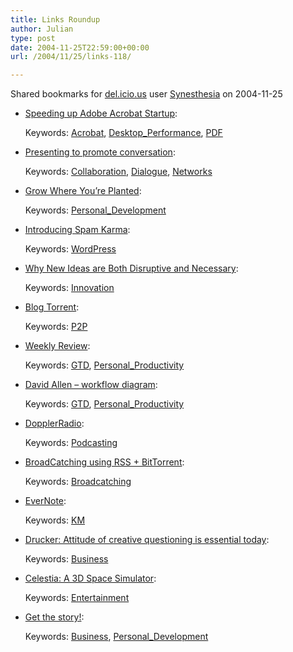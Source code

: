 ```yaml
---
title: Links Roundup
author: Julian
type: post
date: 2004-11-25T22:59:00+00:00
url: /2004/11/25/links-118/

---
```

Shared bookmarks for [del.icio.us][1] user  [Synesthesia][2] on 2004-11-25

  * [Speeding up Adobe Acrobat Startup][3]:
   
    Keywords: [Acrobat][4], [Desktop_Performance][5], [PDF][6]
  * [Presenting to promote conversation][7]:
   
    Keywords: [Collaboration][8], [Dialogue][9], [Networks][10]
  * [Grow Where You&#8217;re Planted][11]:
   
    Keywords: [Personal_Development][12]
  * [Introducing Spam Karma][13]:
   
    Keywords: [WordPress][14]
  * [Why New Ideas are Both Disruptive and Necessary][15]:
   
    Keywords: [Innovation][16]
  * [Blog Torrent][17]:
   
    Keywords: [P2P][18]
  * [Weekly Review][19]:
   
    Keywords: [GTD][20], [Personal_Productivity][21]
  * [David Allen &#8211; workflow diagram][22]:
   
    Keywords: [GTD][20], [Personal_Productivity][21]
  * [DopplerRadio][23]:
   
    Keywords: [Podcasting][24]
  * [BroadCatching using RSS + BitTorrent][25]:
   
    Keywords: [Broadcatching][26]
  * [EverNote][27]:
   
    Keywords: [KM][28]
  * [Drucker: Attitude of creative questioning is essential today][29]:
   
    Keywords: [Business][30]
  * [Celestia: A 3D Space Simulator][31]:
   
    Keywords: [Entertainment][32]
  * [Get the story!][33]:
   
    Keywords: [Business][30], [Personal_Development][12]

 [1]: http://del.icio.us/
 [2]: http://del.icio.us/synesthesia
 [3]: http://blogs.msdn.com/tims/archive/2004/11/24/269567.aspx "http://blogs.msdn.com/tims/archive/2004/11/24/269567.aspx"
 [4]: http://del.icio.us/synesthesia/Acrobat
 [5]: http://del.icio.us/synesthesia/Desktop_Performance
 [6]: http://del.icio.us/synesthesia/PDF
 [7]: http://partnerships.typepad.com/civic/2004/11/presenting_to_p.html "http://partnerships.typepad.com/civic/2004/11/presenting_to_p.html"
 [8]: http://del.icio.us/synesthesia/Collaboration
 [9]: http://del.icio.us/synesthesia/Dialogue
 [10]: http://del.icio.us/synesthesia/Networks
 [11]: http://thinksmart.typepad.com/good_morning_thinkers/2004/10/grow_where_your.html "http://thinksmart.typepad.com/good_morning_thinkers/2004/10/grow_where_your.html"
 [12]: http://del.icio.us/synesthesia/Personal_Development
 [13]: http://unknowngenius.com/blog/archives/2004/11/19/spam-karma-merciless-spam-killing-machine/ "http://unknowngenius.com/blog/archives/2004/11/19/spam-karma-merciless-spam-killing-machine/"
 [14]: http://del.icio.us/synesthesia/WordPress
 [15]: http://www.acm.org/ubiquity/interviews/l_prusak_1.html "http://www.acm.org/ubiquity/interviews/l_prusak_1.html"
 [16]: http://del.icio.us/synesthesia/Innovation
 [17]: http://www.blogtorrent.com/ "http://www.blogtorrent.com/"
 [18]: http://del.icio.us/synesthesia/P2P
 [19]: http://www.davidco.com/tips_tools/tip16.html "http://www.davidco.com/tips_tools/tip16.html"
 [20]: http://del.icio.us/synesthesia/GTD
 [21]: http://del.icio.us/synesthesia/Personal_Productivity
 [22]: http://www.davidco.com/tips_tools/tip32.html "http://www.davidco.com/tips_tools/tip32.html"
 [23]: http://www.dopplerradio.net/ "http://www.dopplerradio.net/"
 [24]: http://del.icio.us/synesthesia/Podcasting
 [25]: http://www.engadget.com/entry/1234000167021291/ "http://www.engadget.com/entry/1234000167021291/"
 [26]: http://del.icio.us/synesthesia/Broadcatching
 [27]: http://www.evernote.com/en/ "http://www.evernote.com/en/"
 [28]: http://del.icio.us/synesthesia/KM
 [29]: http://www.innovationtools.com/weblog/innovationblog-detail.asp?ArticleID=604 "http://www.innovationtools.com/weblog/innovationblog-detail.asp?ArticleID=604"
 [30]: http://del.icio.us/synesthesia/Business
 [31]: http://www.shatters.net/celestia/ "http://www.shatters.net/celestia/"
 [32]: http://del.icio.us/synesthesia/Entertainment
 [33]: http://www.tompeters.com/entries.php?rss=1&note=http://www.tompeters.com/blogs/main/007037.php "http://www.tompeters.com/entries.php?rss=1&note=http://www.tompeters.com/blogs/main/007037.php"
